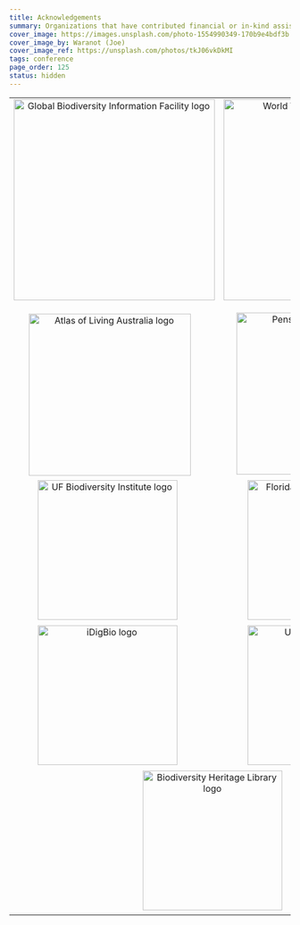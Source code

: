 ```yaml
---
title: Acknowledgements
summary: Organizations that have contributed financial or in-kind assistance to produce the conference are shown below.
cover_image: https://images.unsplash.com/photo-1554990349-170b9e4bdf3b
cover_image_by: Waranot (Joe)
cover_image_ref: https://unsplash.com/photos/tkJ06vkDkMI
tags: conference
page_order: 125
status: hidden
---
```



<table border="0">
<tbody>
<tr>
<td style="text-align: center; vertical-align: middle;" colspan="1"><a href="https://gbif.org"> <img src="https://static.tdwg.org/sponsors/gbif-2015.png" alt="Global Biodiversity Information Facility logo" width="360" height="" /> </a><img src="https://static.tdwg.org/sponsors/1-gold.png" width="16" height="16"></td>
<td style="text-align: center;" colspan="1"><a href="https://worldwildlife.org"> <img src="https://static.tdwg.org/sponsors/wwf-science-whitebkgd.png" alt="World Wild Life Fund - Science" width="360" height="" style="vertical-align: top;" /> </a><img src="https://static.tdwg.org/sponsors/1-gold.png" width="16" height="16" style="vertical-align: bottom;"></td>
</tr>
<tr>
<td style="text-align: center; vertical-align: middle;" colspan="1"><a href="https://ala.org.au"> <img src="https://static.tdwg.org/sponsors/ala-logo-stacked-rgb-600.png" alt="Atlas of Living Australia logo" width="290" height="" /></a><img src="https://static.tdwg.org/sponsors/2-silver.png" width="16" height="16"></td>
<td style="text-align: center; vertical-align: middle;" colspan="1"><a href="https://pensoft.net"><img src="https://static.tdwg.org/sponsors/pensoft-logo.png" alt="Pensoft Publishers logo" width="290" height="" />&nbsp;&nbsp;<img src="https://static.tdwg.org/sponsors/2-silver.png" width="16" height="16"></a></td>
</tr>
<tr>
<td style="text-align: center; vertical-align: middle;" colspan="1"><a href="https://biodiversity.research.ufl.edu/"><img src="https://static.tdwg.org/sponsors/uf-biodiversity-institute.png" alt="UF Biodiversity Institute logo" width="250" height="" /></a>&nbsp;&nbsp;<img src="https://static.tdwg.org/sponsors/3-bronze.png" width="16" height="16"></td>
<td style="text-align: center; vertical-align: middle;" colspan="1"><a href="https://www.floridamuseum.ufl.edu/"> <img src="https://static.tdwg.org/sponsors/flmnh.png" alt="Florida Museum of Natural History logo" width="250" height="" /></a>&nbsp;&nbsp;<img src="https://static.tdwg.org/sponsors/3-bronze.png" width="16" height="16"></td>
</tr>
<tr>
<td style="text-align: center; vertical-align: middle;" colspan="1"><a href="https://www.idigbio.org/"><img src="https://static.tdwg.org/sponsors/idigbio_w799.png" alt="iDigBio logo" width="250" height="" /></a>&nbsp;&nbsp;<img src="https://static.tdwg.org/sponsors/3-bronze.png" width="16" height="16" /></td>
<td style="text-align: center; vertical-align: middle;" colspan="1"><a href="https://research.ufl.edu/"><img src="https://static.tdwg.org/sponsors/uf-research.png" alt="UF Research logo" width="250" height="" /></a>&nbsp;&nbsp;<img src="https://static.tdwg.org/sponsors/3-bronze.png" width="16" height="16" /></td>
</tr>
<tr>
<!-- <td style="text-align: center; vertical-align: middle;" colspan="1"><a href="https://www.natural-solutions.eu/"><img src="https://static.tdwg.org/sponsors/natural-solutions-logo-et-nom.png" alt="Natural Solutions logo" width="250" height="" /></a>&nbsp;&nbsp;<img src="https://static.tdwg.org/sponsors/3-bronze.png" width="16" height="16" /></td>
-->
<td style="text-align: center; vertical-align: middle;" colspan="2"><a href="https://biodiversitylibrary.org"><img src="https://static.tdwg.org/sponsors/bhl-combined-1024x329.png" alt="Biodiversity Heritage Library logo" width="250" height="" /></a>&nbsp;&nbsp;<img src="https://static.tdwg.org/sponsors/3-bronze.png" width="16" height="16" /></td>
</tr>
</tbody>
</table>
